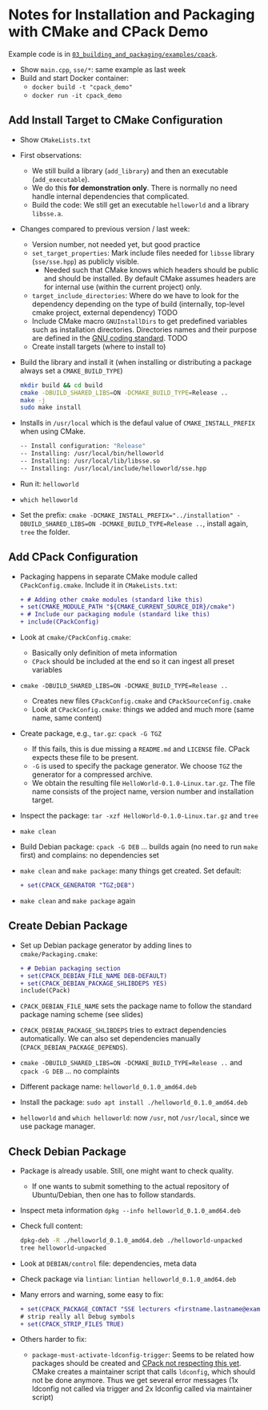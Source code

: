 # Notes for Installation and Packaging with CMake and CPack Demo

Example code is in [`03_building_and_packaging/examples/cpack`](https://github.com/Simulation-Software-Engineering/Lecture-Material/tree/main/03_building_and_packaging/examples/cpack).

- Show `main.cpp`, `sse/*`: same example as last week
- Build and start Docker container:
    - `docker build -t "cpack_demo"`
    - `docker run -it cpack_demo`

## Add Install Target to CMake Configuration

- Show `CMakeLists.txt`
- First observations:
    - We still build a library (`add_library`) and then an executable (`add_executable`).
    - We do this **for demonstration only**. There is normally no need handle internal dependencies that complicated.
    - Build the code: We still get an executable `helloworld` and a library `libsse.a`.
- Changes compared to previous version / last week:
    - Version number, not needed yet, but good practice
    - `set_target_properties`: Mark include files needed for `libsse` library (`sse/sse.hpp`) as publicly visible.
        - Needed such that CMake knows which headers should be public and should be installed. By default CMake assumes headers are for internal use (within the current project) only.
    - `target_include_directories`: Where do we have to look for the dependency depending on the type of build (internally, top-level cmake project, external dependency) TODO
    - Include CMake macro `GNUInstallDirs` to get predefined variables such as installation directories. Directories names and their purpose are defined in the [GNU coding standard](https://www.gnu.org/prep/standards/html_node/Directory-Variables.html). TODO
    - Create install targets (where to install to)
- Build the library and install it (when installing or distributing a package always set a `CMAKE_BUILD_TYPE`)

  ```bash
  mkdir build && cd build
  cmake -DBUILD_SHARED_LIBS=ON -DCMAKE_BUILD_TYPE=Release ..
  make -j
  sudo make install
  ```

- Installs in `/usr/local` which is the defaul value of `CMAKE_INSTALL_PREFIX` when using CMake.

  ```bash
  -- Install configuration: "Release"
  -- Installing: /usr/local/bin/helloworld
  -- Installing: /usr/local/lib/libsse.so
  -- Installing: /usr/local/include/helloworld/sse.hpp
  ```

- Run it: `helloworld`
- `which helloworld`
- Set the prefix: `cmake -DCMAKE_INSTALL_PREFIX="../installation" -DBUILD_SHARED_LIBS=ON -DCMAKE_BUILD_TYPE=Release ..`, install again, `tree` the folder.

## Add CPack Configuration

- Packaging happens in separate CMake module called `CPackConfig.cmake`. Include it in `CMakeLists.txt`:

  ```diff
  + # Adding other cmake modules (standard like this)
  + set(CMAKE_MODULE_PATH "${CMAKE_CURRENT_SOURCE_DIR}/cmake")
  + # Include our packaging module (standard like this)
  + include(CPackConfig)
  ```

- Look at `cmake/CPackConfig.cmake`:
    - Basically only definition of meta information
    - `CPack` should be included at the end so it can ingest all preset variables
- `cmake -DBUILD_SHARED_LIBS=ON -DCMAKE_BUILD_TYPE=Release ..`
    - Creates new files `CPackConfig.cmake` and `CPackSourceConfig.cmake`
    - Look at `CPackConfig.cmake`: things we added and much more (same name, same content)
- Create package, e.g., `tar.gz`: `cpack -G TGZ`
    - If this fails, this is due missing a `README.md` and `LICENSE` file. CPack expects these file to be present.
    - `-G` is used to specify the package generator. We choose `TGZ` the generator for a compressed archive.
    - We obtain the resulting file `HelloWorld-0.1.0-Linux.tar.gz`. The file name consists of the project name, version number and installation target.
- Inspect the package: `tar -xzf HelloWorld-0.1.0-Linux.tar.gz` and `tree`
- `make clean`
- Build Debian package: `cpack -G DEB` ... builds again (no need to run `make` first) and complains: no dependencies set
- `make clean` and `make package`: many things get created. Set default:

  ```diff
  + set(CPACK_GENERATOR "TGZ;DEB")
  ```

- `make clean` and `make package` again

## Create Debian Package

- Set up Debian package generator by adding lines to `cmake/Packaging.cmake`:

  ```diff
  + # Debian packaging section
  + set(CPACK_DEBIAN_FILE_NAME DEB-DEFAULT)
  + set(CPACK_DEBIAN_PACKAGE_SHLIBDEPS YES)
  include(CPack)
  ```

- `CPACK_DEBIAN_FILE_NAME` sets the package name to follow the standard package naming scheme (see slides)
- `CPACK_DEBIAN_PACKAGE_SHLIBDEPS` tries to extract dependencies automatically. We can also set dependencies manually (`CPACK_DEBIAN_PACKAGE_DEPENDS`).
- `cmake -DBUILD_SHARED_LIBS=ON -DCMAKE_BUILD_TYPE=Release ..` and `cpack -G DEB` ... no complaints
- Different package name: `helloworld_0.1.0_amd64.deb`
- Install the package: `sudo apt install ./helloworld_0.1.0_amd64.deb`
- `helloworld` and `which helloworld`: now `/usr`, not `/usr/local`, since we use package manager.

## Check Debian Package

- Package is already usable. Still, one might want to check quality.
    - If one wants to submit something to the actual repository of Ubuntu/Debian, then one has to follow standards.
- Inspect meta information `dpkg --info helloworld_0.1.0_amd64.deb`
- Check full content:

  ```bash
  dpkg-deb -R ./helloworld_0.1.0_amd64.deb ./helloworld-unpacked
  tree helloworld-unpacked
  ```

- Look at `DEBIAN/control` file: dependencies, meta data
- Check package via `lintian`: `lintian helloworld_0.1.0_amd64.deb`
- Many errors and warning, some easy to fix:

  ```diff
  + set(CPACK_PACKAGE_CONTACT "SSE lecturers <firstname.lastname@example.com>")
  # strip really all Debug symbols
  + set(CPACK_STRIP_FILES TRUE)
  ```

- Others harder to fix:
    - `package-must-activate-ldconfig-trigger`: Seems to be related how packages should be created and [CPack not respecting this yet](https://gitlab.kitware.com/cmake/cmake/-/issues/21834). CMake creates a maintainer script that calls `ldconfig`, which should not be done anymore. Thus we get several error messages (1x ldconfig not called via trigger and 2x ldconfig called via maintainer script)
